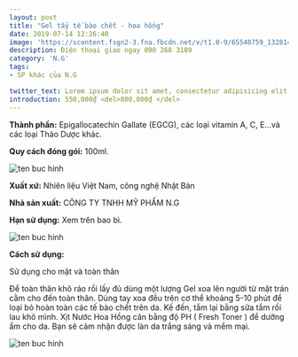 ```yaml
---
layout: post
title: "Gel tẩy tế bào chết - hoa hồng"
date: 2019-07-14 12:26:40
image: 'https://scontent.fsgn2-3.fna.fbcdn.net/v/t1.0-9/65540759_1328144347339667_7889153000541782016_n.jpg?_nc_cat=108&_nc_oc=AQmY3m2MDdtxSI4Ju6xF3ZDIj4KDll3U2Ojs9yk2z9Pjgw8GbqSuxrN93wMAeCljhXQ&_nc_ht=scontent.fsgn2-3.fna&oh=22cbc38452430c4e6be15bea068a55ca&oe=5DC6B677'
description: Điện thoại giao ngay 090 268 3189
category: 'N.G'
tags:
- SP khác của N.G

twitter_text: Lorem ipsum dolor sit amet, consectetur adipisicing elit.
introduction: 550,000₫ <del>800,000₫ </del>
---
```


**Thành phần:** Epigallocatechin Gallate (EGCG), các loại vitamin A, C, E...và các loại Thảo Dược khác.

**Quy cách đóng gói:** 100ml.

![ten buc hinh](https://scontent.fsgn2-1.fna.fbcdn.net/v/t1.0-9/66731534_1337474549739980_8811231605105360896_n.jpg?_nc_cat=104&_nc_oc=AQnDCSXFtxW_MhY3s6SyRhKiEHZm8ZrQpZh5YHOQ8kCs8X60K7XvpagSHIPFPQv8yvM&_nc_ht=scontent.fsgn2-1.fna&oh=de5632e1a169fb7310117cd80c0bb107&oe=5DA776B4 "ten buc hinh")

**Xuất xứ:** Nhiên liệu Việt Nam, công nghệ Nhật Bản

**Nhà sản xuất:** CÔNG TY TNHH MỸ PHẨM N.G 

**Hạn sử dụng:** Xem trên bao bì.

![ten buc hinh](https://scontent.fsgn2-1.fna.fbcdn.net/v/t1.0-9/65031930_1337474416406660_1965747217880842240_n.jpg?_nc_cat=104&_nc_oc=AQlONACvGLWoBNazDI2oLSwTeTtOitgFq2txyZ3-Z-cIiVcc0otWouIxQxs4cylj__k&_nc_ht=scontent.fsgn2-1.fna&oh=5af554f56264178657aa3038ce5e6108&oe=5DB75A96 "ten buc hinh")

**Cách sử dụng:**

Sử dụng cho mặt và toàn thân

Để toàn thân khô ráo rồi lấy đủ dùng một lượng Gel xoa lên người từ mặt trán cằm cho đến toàn thân. Dùng tay xoa đều trên cơ thể khoảng 5-10 phút để loại bỏ hoàn toàn các tế bào chết trên da. Kế đến, tắm lại bằng sữa tắm rồi lau khô mình. Xịt Nước Hoa Hồng cân bằng độ PH ( Fresh Toner ) để dưỡng ẩm cho da. Bạn sẽ cảm nhận được làn da trắng sáng và mềm mại.

![ten buc hinh](https://scontent.fsgn2-4.fna.fbcdn.net/v/t1.0-9/67066167_1337474519739983_6334128153648168960_n.jpg?_nc_cat=109&_nc_oc=AQm9_BaBEluJ3cXXTKoo7NJ70PsfcRT01yxen2Ey8ADbotBaEwAKp2XJW03YbxUC1Oc&_nc_ht=scontent.fsgn2-4.fna&oh=65a12dbc931f1250413dd381223b8f65&oe=5DB41F4A "ten buc hinh")
